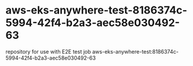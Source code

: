 # aws-eks-anywhere-test-8186374c-5994-42f4-b2a3-aec58e030492-63
repository for use with E2E test job aws-eks-anywhere-test:8186374c-5994-42f4-b2a3-aec58e030492-63
